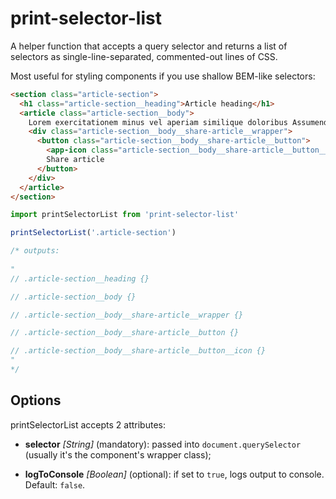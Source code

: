 # print-selector-list

A helper function that accepts a query selector and returns a list of
selectors as single-line-separated, commented-out lines of CSS. 

Most useful for styling components if you use shallow BEM-like selectors:

```html
<section class="article-section">
  <h1 class="article-section__heading">Article heading</h1>
  <article class="article-section__body">
    Lorem exercitationem minus vel aperiam similique doloribus Assumenda nostrum quasi labore voluptatum veniam esse Exercitationem laborum eaque ex doloremque temporibus delectus Quibusdam voluptatem aut officia ab laudantium, doloribus dolore quod.
    <div class="article-section__body__share-article__wrapper">
      <button class="article-section__body__share-article__button">
        <app-icon class="article-section__body__share-article__button__icon"/>
        Share article
      </button>
    </div>
  </article>
</section>
```

```javascript
import printSelectorList from 'print-selector-list'

printSelectorList('.article-section')

/* outputs:
 
"
// .article-section__heading {}

// .article-section__body {}

// .article-section__body__share-article__wrapper {}

// .article-section__body__share-article__button {}

// .article-section__body__share-article__button__icon {}
"
*/
```

## Options

printSelectorList accepts 2 attributes:

- **selector** *\[String\]* (mandatory): passed into `document.querySelector` (usually it's the component's wrapper class);

- **logToConsole** *\[Boolean\]* (optional): if set to `true`, logs output to console. Default: `false`.

